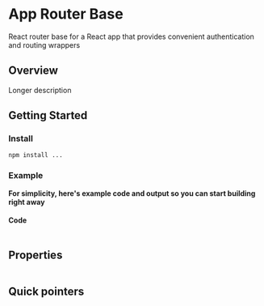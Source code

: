 # App Router Base

React router base for a React app that provides convenient authentication and routing wrappers

## Overview

Longer description

## Getting Started

### Install

`npm install ...`

### Example

**For simplicity, here's example code and output so you can start building right away**

#### Code

```

```

## Properties

```

```

## Quick pointers
